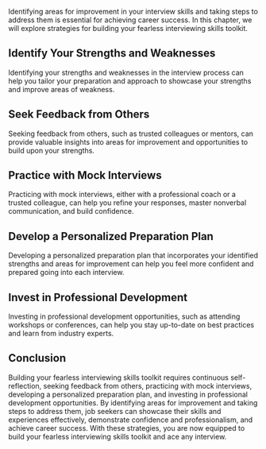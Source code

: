 
Identifying areas for improvement in your interview skills and taking steps to address them is essential for achieving career success. In this chapter, we will explore strategies for building your fearless interviewing skills toolkit.

Identify Your Strengths and Weaknesses
--------------------------------------

Identifying your strengths and weaknesses in the interview process can help you tailor your preparation and approach to showcase your strengths and improve areas of weakness.

Seek Feedback from Others
-------------------------

Seeking feedback from others, such as trusted colleagues or mentors, can provide valuable insights into areas for improvement and opportunities to build upon your strengths.

Practice with Mock Interviews
-----------------------------

Practicing with mock interviews, either with a professional coach or a trusted colleague, can help you refine your responses, master nonverbal communication, and build confidence.

Develop a Personalized Preparation Plan
---------------------------------------

Developing a personalized preparation plan that incorporates your identified strengths and areas for improvement can help you feel more confident and prepared going into each interview.

Invest in Professional Development
----------------------------------

Investing in professional development opportunities, such as attending workshops or conferences, can help you stay up-to-date on best practices and learn from industry experts.

Conclusion
----------

Building your fearless interviewing skills toolkit requires continuous self-reflection, seeking feedback from others, practicing with mock interviews, developing a personalized preparation plan, and investing in professional development opportunities. By identifying areas for improvement and taking steps to address them, job seekers can showcase their skills and experiences effectively, demonstrate confidence and professionalism, and achieve career success. With these strategies, you are now equipped to build your fearless interviewing skills toolkit and ace any interview.
